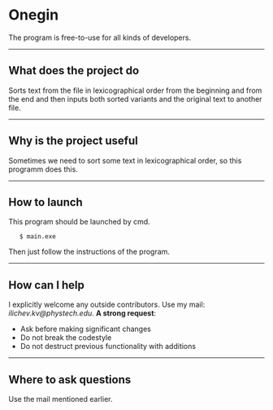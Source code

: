 # Onegin
The program is free-to-use for all kinds of developers.

***
## What does the project do
Sorts text from the file in lexicographical order from the beginning and from the end and then inputs both sorted variants and the original text to another file.

***
## Why is the project useful
Sometimes we need to sort some text in lexicographical order, so this programm does this.

***
## How to launch
This program should be launched by cmd.

```$ g++.exe main.cpp Onegin.cpp Sorting.cpp -o main.exe
   $ main.exe  
```
Then just follow the instructions of the program.
***
## How can I help
I explicitly welcome any outside contributors. Use my mail: _ilichev.kv@phystech.edu_.
__A strong request__:
- Ask before making significant changes
- Do not break the codestyle
- Do not destruct previous functionality with additions

***
## Where to ask questions
Use the mail mentioned earlier.
